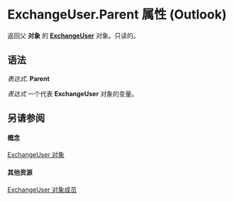 
# ExchangeUser.Parent 属性 (Outlook)

返回父 **对象** 的 **[ExchangeUser](6ec117d1-7fdb-aa36-b567-1242f8238df0.md)** 对象。只读的。


## 语法

 _表达式_. **Parent**

 _表达式_ 一个代表 **ExchangeUser** 对象的变量。


## 另请参阅


#### 概念


[ExchangeUser 对象](6ec117d1-7fdb-aa36-b567-1242f8238df0.md)
#### 其他资源


[ExchangeUser 对象成员](b9489e9d-0b8e-1c8d-d5df-8def4b1ee5e8.md)